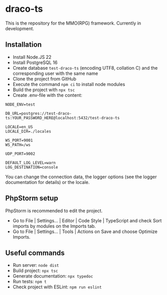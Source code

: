 draco-ts
============================
This is the repository for the MMO(RPG) framework. Currently in development.

Installation
------------
* Install Node.JS 22
* Install PostgreSQL 16
* Create database `test-draco-ts` (encoding UTF8, collation C) and the corresponding user with the same name
* Clone the project from GitHub
* Execute the command `npm ci` to install node modules
* Build the project with `npx tsc`
* Create .env-file with the content:
```
NODE_ENV=test

DB_URL=postgres://test-draco-ts:YOUR_PASSWORD_HERE@localhost:5432/test-draco-ts

LOCALE=en_US
LOCALE_DIR=./locales

WS_PORT=9001
WS_PATH=/ws

UDP_PORT=9002

DEFAULT_LOG_LEVEL=warn
LOG_DESTINATION=console
```
You can change the connection data, the logger options (see the logger documentation for details) or the locale.

PhpStorm setup
------------
PhpStorm is recommended to edit the project.
* Go to File | Settings… | Editor | Code Style | TypeScript and check Sort imports by modules on the Imports tab.
* Go to File | Settings… | Tools | Actions on Save and choose Optimize Imports.

Useful commands
---------------
* Run server: `node dist`
* Build project: `npx tsc`
* Generate documentation: `npx typedoc`
* Run tests: `npm t`
* Check project with ESLint: `npm run eslint`